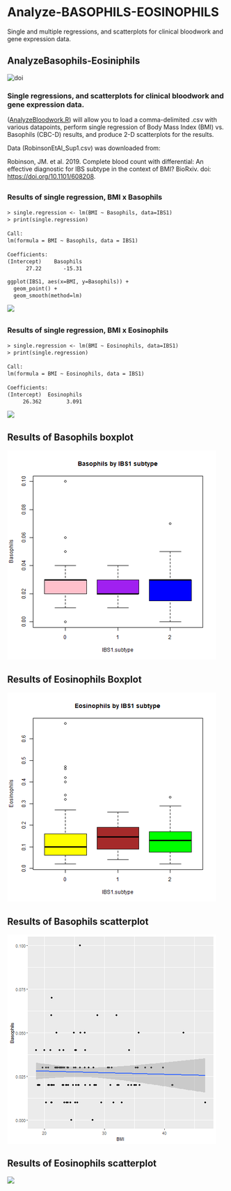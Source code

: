 # Analyze-BASOPHILS-EOSINOPHILS
Single and multiple regressions, and scatterplots for clinical bloodwork and gene expression data.
## AnalyzeBasophils-Eosiniphils
![doi](../master/Images/zenodo.3373938.svg?sanitize=true)
### Single regressions, and scatterplots for clinical bloodwork and gene expression data.
([AnalyzeBloodwork.R](../master/AnalyzeBloodwork.R)) will allow you to load a comma-delimited .csv with various datapoints, perform single regression of Body Mass Index (BMI) vs. Basophils (CBC-D) results, and produce 2-D scatterplots for the results. 

Data (RobinsonEtAl_Sup1.csv) was downloaded from: 

Robinson, JM. et al. 2019. Complete blood count with differential: An effective diagnostic for IBS subtype in the context of BMI? BioRxiv. doi: https://doi.org/10.1101/608208.

##
### Results of single regression, BMI x Basophils
```
> single.regression <- lm(BMI ~ Basophils, data=IBS1)
> print(single.regression)

Call:
lm(formula = BMI ~ Basophils, data = IBS1)

Coefficients:
(Intercept)    Basophils  
      27.22       -15.31  

```
```
ggplot(IBS1, aes(x=BMI, y=Basophils)) +
  geom_point() +    
  geom_smooth(method=lm) 
```
![](fig_output/Rplot01.png)
##
### Results of single regression, BMI x Eosinophils
```
> single.regression <- lm(BMI ~ Eosinophils, data=IBS1)
> print(single.regression)

Call:
lm(formula = BMI ~ Eosinophils, data = IBS1)

Coefficients:
(Intercept)  Eosinophils  
     26.362        3.091  

```

![](fig_output/Rplot.png)

## Results of Basophils boxplot
![](fig_output/Basophils_boxplot.png)


##  Results of Eosinophils Boxplot
![](fig_output/Eosinophils_boxplot.png)

## Results of Basophils scatterplot
![](fig_output/Basophils_scatterplot.png)
## Results of Eosinophils scatterplot
![](fig_output/Eosinophlis_scatterplot.png)
